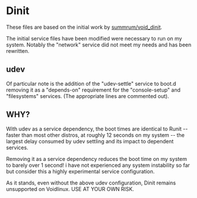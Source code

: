 # Dinit

These files are based on the initial work by [summrum/void_dinit](https://github.com/summrum/void_dinit).

The initial service files have been modified were necessary to run on my system. Notably the "network" service did not meet my needs and has been rewritten.
## udev

Of particular note is the addition of the "udev-settle" service to boot.d removing it as a "depends-on" requirement for the "console-setup" and "filesystems" services. (The appropriate lines are commented out).

## WHY?

With udev as a service dependency, the boot times are identical to Runit -- faster than most other distros, at roughly 12 seconds on my system -- the largest delay consumed by udev settling and its impact to dependent services.

Removing it as a service dependency reduces the boot time on my system to barely over 1 second! i have not experienced any system instability so far but consider this a highly experimental service configuration.

As it stands, even without the above udev configuration, Dinit remains unsupported on Voidlinux. USE AT YOUR OWN RISK.



